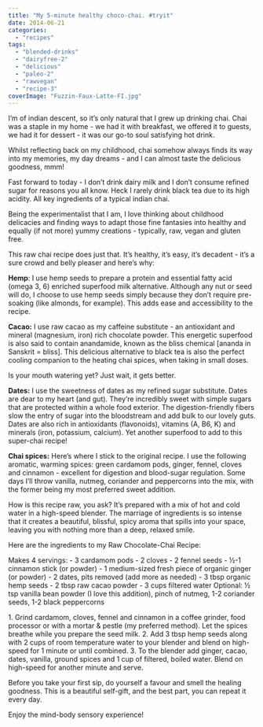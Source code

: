 ```yaml
---
title: "My 5-minute healthy choco-chai. #tryit"
date: 2014-06-21
categories: 
  - "recipes"
tags: 
  - "blended-drinks"
  - "dairyfree-2"
  - "delicious"
  - "paleo-2"
  - "rawvegan"
  - "recipe-3"
coverImage: "Fuzzin-Faux-Latte-FI.jpg"
---
```


I’m of indian descent, so it’s only natural that I grew up drinking chai. Chai was a staple in my home - we had it with breakfast, we offered it to guests, we had it for dessert - it was our go-to soul satisfying hot drink.

Whilst reflecting back on my childhood, chai somehow always finds its way into my memories, my day dreams - and I can almost taste the delicious goodness, mmm!

Fast forward to today - I don’t drink dairy milk and I don’t consume refined sugar for reasons you all know. Heck I rarely drink black tea due to its high acidity. All key ingredients of a typical indian chai.

Being the experimentalist that I am, I love thinking about childhood delicacies and finding ways to adapt those fine fantasies into healthy and equally (if not more) yummy creations - typically, raw, vegan and gluten free.

This raw chai recipe does just that. It’s healthy, it’s easy, it’s decadent - it’s a sure crowd and belly pleaser and here’s why:

**Hemp**: I use hemp seeds to prepare a protein and essential fatty acid (omega 3, 6) enriched superfood milk alternative. Although any nut or seed will do, I choose to use hemp seeds simply because they don’t require pre-soaking (like almonds, for example). This adds ease and accessibility to the recipe.

**Cacao:** I use raw cacao as my caffeine substitute - an antioxidant and mineral (magnesium, iron) rich chocolate powder. This energetic superfood is also said to contain anandamide, known as the bliss chemical \[ananda in Sanskrit = bliss\]. This delicious alternative to black tea is also the perfect cooling companion to the heating chai spices, when taking in small doses.

Is your mouth watering yet? Just wait, it gets better.

**Dates:** I use the sweetness of dates as my refined sugar substitute. Dates are dear to my heart (and gut). They’re incredibly sweet with simple sugars that are protected within a whole food exterior. The digestion-friendly fibers slow the entry of sugar into the bloodstream and add bulk to our lovely guts. Dates are also rich in antioxidants (flavonoids), vitamins (A, B6, K) and minerals (iron, potassium, calcium). Yet another superfood to add to this super-chai recipe!

**Chai spices:** Here’s where I stick to the original recipe. I use the following aromatic, warming spices: green cardamom pods, ginger, fennel, cloves and cinnamon - excellent for digestion and blood-sugar regulation. Some days I’ll throw vanilla, nutmeg, coriander and peppercorns into the mix, with the former being my most preferred sweet addition.

How is this recipe raw, you ask? It’s prepared with a mix of hot and cold water in a high-speed blender. The marriage of ingredients is so intense that it creates a beautiful, blissful, spicy aroma that spills into your space, leaving you with nothing more than a deep, relaxed smile.

Here are the ingredients to my Raw Chocolate-Chai Recipe:

Makes 4 servings: - 3 cardamom pods - 2 cloves - 2 fennel seeds - ½-1 cinnamon stick (or powder) - 1 medium-sized fresh piece of organic ginger (or powder) - 2 dates, pits removed (add more as needed) - 3 tbsp organic hemp seeds - 2 tbsp raw cacao powder - 3 cups filtered water Optional: ½ tsp vanilla bean powder (I love this addition), pinch of nutmeg, 1-2 coriander seeds, 1-2 black peppercorns

1\. Grind cardamom, cloves, fennel and cinnamon in a coffee grinder, food processor or with a mortar & pestle (my preferred method). Let the spices breathe while you prepare the seed milk. 2. Add 3 tbsp hemp seeds along with 2 cups of room temperature water to your blender and blend on high-speed for 1 minute or until combined. 3. To the blender add ginger, cacao, dates, vanilla, ground spices and 1 cup of filtered, boiled water. Blend on high-speed for another minute and serve.

Before you take your first sip, do yourself a favour and smell the healing goodness. This is a beautiful self-gift, and the best part, you can repeat it every day.

Enjoy the mind-body sensory experience!
